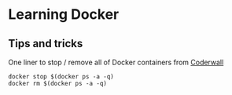 # Learning Docker

## Tips and tricks

One liner to stop / remove all of Docker containers from [Coderwall](https://coderwall.com/p/ewk0mq/stop-remove-all-docker-containers)
```
docker stop $(docker ps -a -q)
docker rm $(docker ps -a -q)
```

